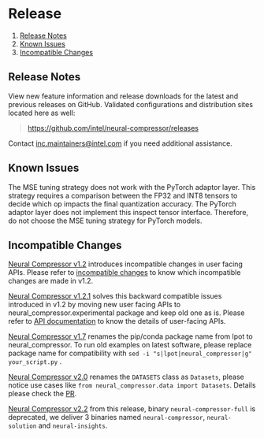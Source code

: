 Release
=======

1. [Release Notes](#release-notes)
2. [Known Issues](#known-issues)
3. [Incompatible Changes](#incompatible-changes)

## Release Notes

View new feature information and release downloads for the latest and previous releases on GitHub. Validated configurations and distribution sites located here as well:

> <https://github.com/intel/neural-compressor/releases>

Contact [inc.maintainers@intel.com](mailto:inc.maintainers@intel.com) if you need additional assistance.

## Known Issues

The MSE tuning strategy does not work with the PyTorch adaptor layer. This strategy requires a comparison between the FP32 and INT8 tensors to decide which op impacts the final quantization accuracy. The PyTorch adaptor layer does not implement this inspect tensor interface. Therefore, do not choose the MSE tuning strategy for PyTorch models.

## Incompatible Changes

[Neural Compressor v1.2](https://github.com/intel/neural-compressor/tree/v1.2) introduces incompatible changes in user facing APIs. Please refer to [incompatible changes](incompatible_changes.md) to know which incompatible changes are made in v1.2.

[Neural Compressor v1.2.1](https://github.com/intel/neural-compressor/tree/v1.2.1) solves this backward compatible issues introduced in v1.2 by moving new user facing APIs to neural_compressor.experimental package and keep old one as is. Please refer to [API documentation](./api-documentation/apis.rst) to know the details of user-facing APIs.

[Neural Compressor v1.7](https://github.com/intel/neural-compressor/tree/v1.7) renames the pip/conda package name from lpot to neural_compressor. To run old examples on latest software, please replace package name for compatibility with `sed -i "s|lpot|neural_compressor|g" your_script.py` .

[Neural Compressor v2.0](https://github.com/intel/neural-compressor/tree/v2.0) renames the `DATASETS` class as `Datasets`, please notice use cases like `from neural_compressor.data import Datasets`. Details please check the [PR](https://github.com/intel/neural-compressor/pull/244/files).

[Neural Compressor v2.2](https://github.com/intel/neural-compressor/tree/v2.2) from this release, binary `neural-compressor-full` is deprecated, we deliver 3 binaries named `neural-compressor`, `neural-solution` and `neural-insights`. 